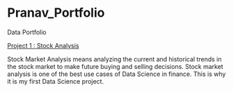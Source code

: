 # Pranav_Portfolio
Data Portfolio

[Project 1 : Stock Analysis](https://github.com/PranavBeejmohun/Pranav_Portfolio)  

Stock Market Analysis means analyzing the current and historical trends in the stock market to make future buying and selling decisions. Stock market analysis is one of the best use cases of Data Science in finance. This is why it is my first Data Science project.
